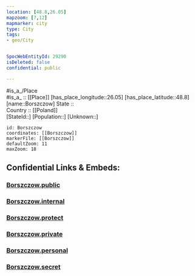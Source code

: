 ```yaml
---
location: [48.8,26.05] 
mapzoom: [7,12] 
mapmarker: city 
type: City
tags:
- geo/City


SpocWebEntityId: 29290
isDeleted: false
confidential: public

---
```

#is_a_/Place  
#is_a_ :: [[Place]] 
[has_place_longitude::26.05] 
[has_place_latitude::48.8] 
[name::Borszczow] 
State ::  
Country :: [[Poland]]  
[StateId::] 
[Population::] 
[Unknown::] 


```leaflet
id: Borszczow
coordinates: [[Borszczow]] 
markerFile: [[Borszczow]] 
defaultZoom: 11 
maxZoom: 18
```


## Confidential Links & Embeds: 

### [Borszczow.public](/_public/\Earth\Continent\Europe\Europe~East\Ukraine\Regions~Ukraine\Ternopil'\CityBorszczow.public.md) 

### [Borszczow.internal](/_internal/\Earth\Continent\Europe\Europe~East\Ukraine\Regions~Ukraine\Ternopil'\CityBorszczow.internal.md) 

### [Borszczow.protect](/_protect/\Earth\Continent\Europe\Europe~East\Ukraine\Regions~Ukraine\Ternopil'\CityBorszczow.protect.md) 

### [Borszczow.private](/_private/\Earth\Continent\Europe\Europe~East\Ukraine\Regions~Ukraine\Ternopil'\CityBorszczow.private.md) 

### [Borszczow.personal](/_personal/\Earth\Continent\Europe\Europe~East\Ukraine\Regions~Ukraine\Ternopil'\CityBorszczow.personal.md) 

### [Borszczow.secret](/_secret/\Earth\Continent\Europe\Europe~East\Ukraine\Regions~Ukraine\Ternopil'\CityBorszczow.secret.md)

